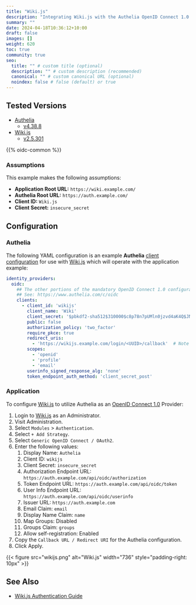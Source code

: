 ```yaml
---
title: "Wiki.js"
description: "Integrating Wiki.js with the Authelia OpenID Connect 1.0 Provider."
summary: ""
date: 2024-04-18T10:36:12+10:00
draft: false
images: []
weight: 620
toc: true
community: true
seo:
  title: "" # custom title (optional)
  description: "" # custom description (recommended)
  canonical: "" # custom canonical URL (optional)
  noindex: false # false (default) or true
---
```


## Tested Versions

* [Authelia]
  * [v4.38.8](https://github.com/authelia/authelia/releases/tag/v4.38.8)
* [Wiki.js]
  * [v2.5.301](https://github.com/requarks/wiki/releases/tag/v2.5.301)

{{% oidc-common %}}

### Assumptions

This example makes the following assumptions:

* __Application Root URL:__ `https://wiki.example.com/`
* __Authelia Root URL:__ `https://auth.example.com/`
* __Client ID:__ `Wiki.js`
* __Client Secret:__ `insecure_secret`

## Configuration

### Authelia

The following YAML configuration is an example __Authelia__ [client configuration] for use with [Wiki.js] which will
operate with the application example:

```yaml {title="configuration.yml"}
identity_providers:
  oidc:
    ## The other portions of the mandatory OpenID Connect 1.0 configuration go here.
    ## See: https://www.authelia.com/c/oidc
    clients:
      - client_id: 'wikijs'
        client_name: 'Wiki'
        client_secret: '$pbkdf2-sha512$310000$c8p78n7pUMln0jzvd4aK4Q$JNRBzwAo0ek5qKn50cFzzvE9RXV88h1wJn5KGiHrD0YKtZaR/nCb2CJPOsKaPK0hjf.9yHxzQGZziziccp6Yng'  # The digest of 'insecure_secret'.
        public: false
        authorization_policy: 'two_factor'
        require_pkce: true
        redirect_uris:
          - 'https://wikijs.example.com/login/<UUID>/callback'  # Note this must be copied during step 7 of the Application configuration.
        scopes:
          - 'openid'
          - 'profile'
          - 'email'
        userinfo_signed_response_alg: 'none'
        token_endpoint_auth_method: 'client_secret_post'
```

### Application

To configure [Wiki.js] to utilize Authelia as an [OpenID Connect 1.0] Provider:

1. Login to [Wiki.js] as an Administrator.
2. Visit Administration.
3. Select `Modules` > `Authentication`.
4. Select `+ Add Strategy`.
5. Select `Generic OpenID Connect / OAuth2`.
6. Enter the following values:
   1. Display Name: `Authelia`
   2. Client ID: `wikijs`
   3. Client Secret: `insecure_secret`
   4. Authorization Endpoint URL: `https://auth.example.com/api/oidc/authorization`
   5. Token Endpoint URL: `https://auth.example.com/api/oidc/token`
   6. User Info Endpoint URL: `https://auth.example.com/api/oidc/userinfo`
   7. Issuer URL: `https://auth.example.com`
   8. Email Claim: `email`
   9. Display Name Claim: `name`
   10. Map Groups: Disabled
   11. Groups Claim: `groups`
   12. Allow self-registration: Enabled
7. Copy the `Callback URL / Redirect URI` for the Authelia configuration.
8. Click Apply.

{{< figure src="wikijs.png" alt="Wiki.js" width="736" style="padding-right: 10px" >}}

## See Also

- [Wiki.js Authentication Guide](https://docs.requarks.io/auth)

[Wiki.js]: https://js.wiki/
[Authelia]: https://www.authelia.com
[OpenID Connect 1.0]: ../../openid-connect/introduction.md
[client configuration]: ../../../configuration/identity-providers/openid-connect/clients.md
